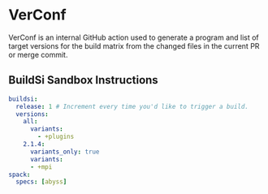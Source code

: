 # VerConf
VerConf is an internal GitHub action used to generate a program and list of target versions for the build matrix from the changed files in the current PR or merge commit.

## BuildSi Sandbox Instructions
```yaml
buildsi:
  release: 1 # Increment every time you'd like to trigger a build.
  versions:
    all:
      variants: 
        - +plugins
    2.1.4:
      variants_only: true
      variants:
      - +mpi
spack:
  specs: [abyss]
```